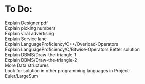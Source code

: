 # To Do:
Explain Designer pdf<br>
Explain picking numbers<br>
Explain viral advertising<br>
Explain Service lane<br>
Explain LanguageProficiency/C++/Overload-Operators<br>
Explain LanguageProficiency/C/Bitwise-Operators  Better solution <br>
Explain DBMS/Draw-the-triangle-1<br>
Explain DBMS/Draw-the-triangle-2<br>
More Data structures<br>
Look for solution in other programming languages in Project-Euler/LargeSum<br>
